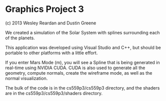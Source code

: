 <h1>Graphics Project 3</h1>
(c) 2013 Wesley Reardan and Dustin Greene

We created a simulation of the Solar System with splines surrounding each of the planets.

This application was developed using Visual Studio and C++, but should be portable to other platforms with a little effort.

If you enter Mars Mode (m), you will see a Spline that is being generated in real-time using NVIDIA CUDA.  CUDA is also used to generate all the geometry, compute normals, create the wireframe mode, as well as the normal visualization.

The bulk of the code is in the cs559p3/cs559p3 directory, and the shaders are in the cs559p3/cs559p3/shaders directory.
